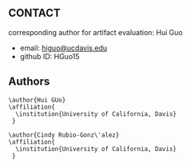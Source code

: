 ## CONTACT
corresponding author for artifact evaluation: Hui Guo  
* email: higuo@ucdavis.edu 
* github ID: HGuo15

## Authors
```
\author{Hui GUo}
\affiliation{
  \institution{University of California, Davis}
 }
 
\author{Cindy Rubio-Gonz\'alez}
\affiliation{
  \institution{University of California, Davis}
 }
```
